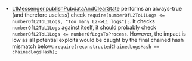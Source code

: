 - [L1Messenger.publishPubdataAndClearState](https://github.com/code-423n4/2023-10-zksync/blob/main/code/system-contracts/contracts/L1Messenger.sol#L206) performs an always-true (and therefore useless) check `require(numberOfL2ToL1Logs <= numberOfL2ToL1Logs, "Too many L2->L1 logs");`. It checks `numberOfL2ToL1Logs` against itself, it should probably check `numberOfL2ToL1Logs <= numberOfLogsToProcess`. However, the impact is low as all potential exploits would be caught by the final chained hash mismatch below: `require(reconstructedChainedLogsHash == chainedLogsHash);`
 